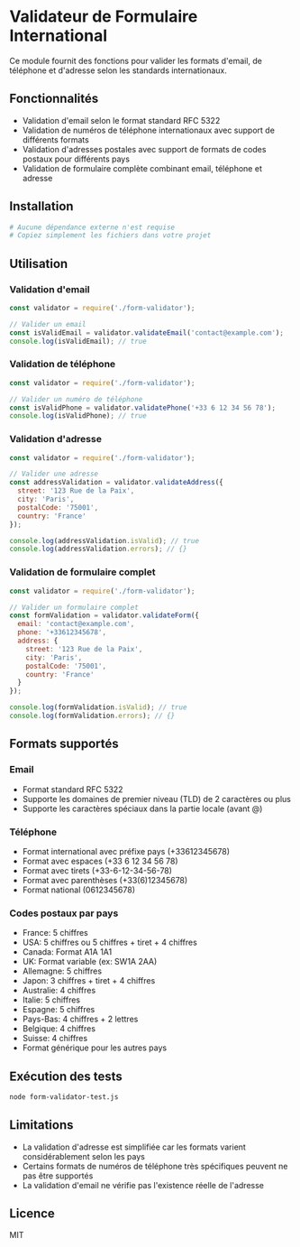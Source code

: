 # Validateur de Formulaire International

Ce module fournit des fonctions pour valider les formats d'email, de téléphone et d'adresse selon les standards internationaux.

## Fonctionnalités

- Validation d'email selon le format standard RFC 5322
- Validation de numéros de téléphone internationaux avec support de différents formats
- Validation d'adresses postales avec support de formats de codes postaux pour différents pays
- Validation de formulaire complète combinant email, téléphone et adresse

## Installation

```bash
# Aucune dépendance externe n'est requise
# Copiez simplement les fichiers dans votre projet
```

## Utilisation

### Validation d'email

```javascript
const validator = require('./form-validator');

// Valider un email
const isValidEmail = validator.validateEmail('contact@example.com');
console.log(isValidEmail); // true
```

### Validation de téléphone

```javascript
const validator = require('./form-validator');

// Valider un numéro de téléphone
const isValidPhone = validator.validatePhone('+33 6 12 34 56 78');
console.log(isValidPhone); // true
```

### Validation d'adresse

```javascript
const validator = require('./form-validator');

// Valider une adresse
const addressValidation = validator.validateAddress({
  street: '123 Rue de la Paix',
  city: 'Paris',
  postalCode: '75001',
  country: 'France'
});

console.log(addressValidation.isValid); // true
console.log(addressValidation.errors); // {}
```

### Validation de formulaire complet

```javascript
const validator = require('./form-validator');

// Valider un formulaire complet
const formValidation = validator.validateForm({
  email: 'contact@example.com',
  phone: '+33612345678',
  address: {
    street: '123 Rue de la Paix',
    city: 'Paris',
    postalCode: '75001',
    country: 'France'
  }
});

console.log(formValidation.isValid); // true
console.log(formValidation.errors); // {}
```

## Formats supportés

### Email
- Format standard RFC 5322
- Supporte les domaines de premier niveau (TLD) de 2 caractères ou plus
- Supporte les caractères spéciaux dans la partie locale (avant @)

### Téléphone
- Format international avec préfixe pays (+33612345678)
- Format avec espaces (+33 6 12 34 56 78)
- Format avec tirets (+33-6-12-34-56-78)
- Format avec parenthèses (+33(6)12345678)
- Format national (0612345678)

### Codes postaux par pays
- France: 5 chiffres
- USA: 5 chiffres ou 5 chiffres + tiret + 4 chiffres
- Canada: Format A1A 1A1
- UK: Format variable (ex: SW1A 2AA)
- Allemagne: 5 chiffres
- Japon: 3 chiffres + tiret + 4 chiffres
- Australie: 4 chiffres
- Italie: 5 chiffres
- Espagne: 5 chiffres
- Pays-Bas: 4 chiffres + 2 lettres
- Belgique: 4 chiffres
- Suisse: 4 chiffres
- Format générique pour les autres pays

## Exécution des tests

```bash
node form-validator-test.js
```

## Limitations

- La validation d'adresse est simplifiée car les formats varient considérablement selon les pays
- Certains formats de numéros de téléphone très spécifiques peuvent ne pas être supportés
- La validation d'email ne vérifie pas l'existence réelle de l'adresse

## Licence

MIT